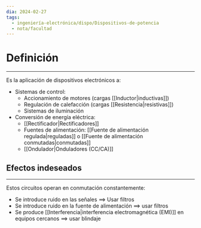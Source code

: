 ```yaml
---
dia: 2024-02-27
tags:
  - ingeniería-electrónica/dispo/Dispositivos-de-potencia
  - nota/facultad
---
```

# Definición
---
Es la aplicación de dispositivos electrónicos a:
* Sistemas de control:
	* Accionamiento de motores (cargas [[Inductor|inductivas]])
	* Regulación de calefacción (cargas [[Resistencia|resistivas]])
	* Sistemas de iluminación
* Conversión de energía eléctrica:
	* [[Rectificador|Rectificadores]]
	* Fuentes de alimentación: [[Fuente de alimentación regulada|reguladas]] o [[Fuente de alimentación conmutadas|conmutadas]]
	* [[Ondulador|Onduladores (CC/CA)]]

## Efectos indeseados
---
Estos circuitos operan en conmutación constantemente:
* Se introduce ruido en las señales $\implies$ Usar filtros
* Se introduce ruido en la fuente de alimentación $\implies$ usar filtros
* Se produce [[Interferencia|interferencia electromagnética (EMI)]] en equipos cercanos $\implies$ usar blindaje